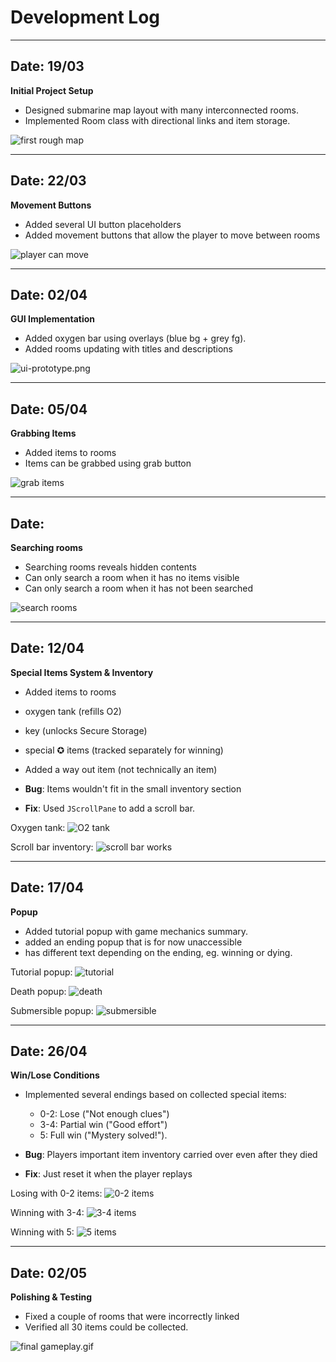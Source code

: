 
# Development Log

---

## Date: 19/03

**Initial Project Setup**

- Designed submarine map layout with many interconnected rooms.
- Implemented Room class with directional links and item storage.

![first rough map](screenshots/earlyMap.png)

---

## Date: 22/03

**Movement Buttons**

- Added several UI button placeholders
- Added movement buttons that allow the player to move between rooms

![player can move](screenshots/earlyMovement.gif)


---

## Date: 02/04

**GUI Implementation**

- Added oxygen bar using overlays (blue bg + grey fg).
- Added rooms updating with titles and descriptions

![ui-prototype.png](screenshots/earlyOxygen.gif)

---

## Date: 05/04

**Grabbing Items**
- Added items to rooms
- Items can be grabbed using grab button

![grab items](screenshots/grab.gif)

---

## Date: 

**Searching rooms**

- Searching rooms reveals hidden contents
- Can only search a room when it has no items visible
- Can only search a room when it has not been searched

![search rooms](screenshots/search.gif)

---

## Date: 12/04

**Special Items System & Inventory**

- Added items to rooms
- oxygen tank (refills O2) 
- key (unlocks Secure Storage)
- special ✪ items (tracked separately for winning)
- Added a way out item (not technically an item)

- **Bug**: Items wouldn't fit in the small inventory section
- **Fix**: Used `JScrollPane` to add a scroll bar.

Oxygen tank:
![O2 tank](screenshots/oxygenTank.gif)

Scroll bar inventory:
![scroll bar works](screenshots/winEveryItem.gif)  


---

## Date: 17/04

**Popup**

- Added tutorial popup with game mechanics summary.
- added an ending  popup that is for now unaccessible
- has different text depending on the ending, eg. winning or dying.

Tutorial popup:
![tutorial](screenshots/tutorial.png)

Death popup:
![death](screenshots/death.png)

Submersible popup:
![submersible](screenshots/submersible.png)

---

## Date: 26/04

**Win/Lose Conditions**

- Implemented several endings based on collected special items:
    - 0-2: Lose ("Not enough clues")
    - 3-4: Partial win ("Good effort")
    - 5: Full win ("Mystery solved!").

- **Bug**: Players important item inventory carried over even after they died
- **Fix**: Just reset it when the player replays

Losing with 0-2 items:
![0-2 items](screenshots/0important.gif)

Winning with 3-4:
![3-4 items](screenshots/win3items.gif)

Winning with 5:
![5 items](screenshots/winAllItems.gif)

---

## Date: 02/05

**Polishing & Testing**

- Fixed a couple of rooms that were incorrectly linked
- Verified all 30 items could be collected.

![final gameplay.gif](screenshots/winEveryItem.gif)  
